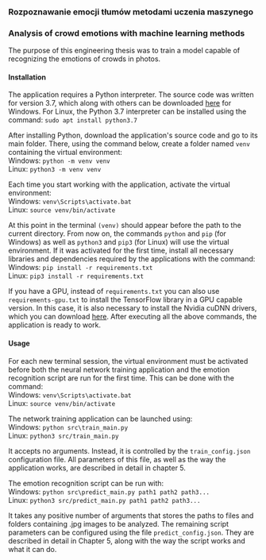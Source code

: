 ### Rozpoznawanie emocji tłumów metodami uczenia maszynego
### Analysis of crowd emotions with machine learning methods

The purpose of this engineering thesis was to train a model capable of recognizing the emotions of crowds in photos.


#### Installation
The application requires a Python interpreter. The source code was written for version 3.7, which along with others can be downloaded [here](https://www.python.org/downloads/) for Windows. For Linux, the Python 3.7 interpreter can be installed using the command: ```sudo apt install python3.7```

After installing Python, download the application's source code and go to its main folder. There, using the command below, create a folder named ```venv``` containing the virtual environment:  
Windows: ```python -m venv venv```  
Linux: ```python3 -m venv venv```

Each time you start working with the application, activate the virtual environment:  
Windows: ```venv\Scripts\activate.bat```  
Linux: ```source venv/bin/activate```

At this point in the terminal ```(venv)``` should appear before the path to the current directory. From now on, the commands ```python``` and ```pip``` (for Windows) as well as ```python3``` and ```pip3``` (for Linux) will use the virtual environment. If it was activated for the first time, install all necessary libraries and dependencies required by the applications with the command:  
Windows: ```pip install -r requirements.txt```  
Linux: ```pip3 install -r requirements.txt```

If you have a GPU, instead of ```requirements.txt``` you can also use ```requirements-gpu.txt``` to install the TensorFlow library in a GPU capable version. In this case, it is also necessary to install the Nvidia cuDNN drivers, which you can download [here](https://developer.nvidia.com/cudnn). After executing all the above commands, the application is ready to work.

#### Usage
For each new terminal session, the virtual environment must be activated before both the neural network training application and the emotion recognition script are run for the first time. This can be done with the command:  
Windows: ```venv\Scripts\activate.bat```  
Linux: ```source venv/bin/activate```

The network training application can be launched using:  
Windows: ```python src\train_main.py```  
Linux: ```python3 src/train_main.py```
    
It accepts no arguments. Instead, it is controlled by the ```train_config.json``` configuration file. All parameters of this file, as well as the way the application works, are described in detail in chapter 5.

The emotion recognition script can be run with:  
Windows: ```python src\predict_main.py path1 path2 path3...```  
Linux: ```python3 src/predict_main.py path1 path2 path3...```

It takes any positive number of arguments that stores the paths to files and folders containing .jpg images to be analyzed. The remaining script parameters can be configured using the file ```predict_config.json```. They are described in detail in Chapter 5, along with the way the script works and what it can do.
